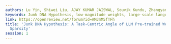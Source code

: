 ```yaml
---
authors: Lu Yin, Shiwei Liu, AJAY KUMAR JAISWAL, Souvik Kundu, Zhangyang Wang
keywords: Junk DNA Hypothesis, low-magnitude weights, large-scale language models
link: https://openreview.net/forum?id=AM3mM5fTFh
title: 'Junk DNA Hypothesis: A Task-Centric Angle of LLM Pre-trained Weights through
  Sparsity'
session: 1
---
```

